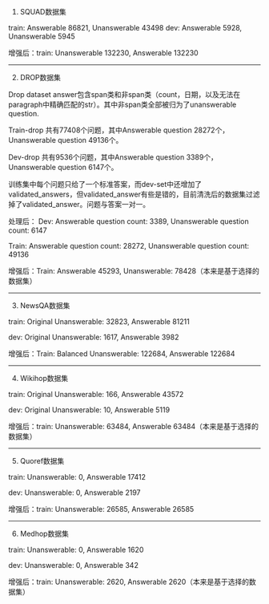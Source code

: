 1. SQUAD数据集

train: Answerable 86821, Unanswerable 43498
dev: Answerable 5928, Unanswerable 5945

增强后：train: Unanswerable 132230, Answerable 132230

----------------------------------

2. DROP数据集

Drop dataset answer包含span类和非span类（count，日期，以及无法在paragraph中精确匹配的str）。其中非span类全部被归为了unanswerable question.

Train-drop 共有77408个问题，其中Answerable question 28272个，Unanswerable question 49136个。

Dev-drop 共有9536个问题，其中Answerable question 3389个，Unanswerable question 6147个。

训练集中每个问题只给了一个标准答案，而dev-set中还增加了validated_answers，但validated_answer有些是错的，目前清洗后的数据集过滤掉了validated_answer。问题与答案一对一。

处理后：
Dev: Answerable question count: 3389, Unanswerable question count: 6147

Train: Answerable question count: 28272, Unanswerable question count: 49136

增强后：Train: Answerable 45293, Unanswerable: 78428（本来是基于选择的数据集）

----------------------------------

3. NewsQA数据集

train: Original Unanswerable: 32823, Answerable 81211

dev: Original Unanswerable: 1617, Answerable 3982

增强后：Train: Balanced Unanswerable: 122684, Answerable 122684

---------------------------------------------------

4. Wikihop数据集

train: Original Unanswerable: 166, Answerable 43572

dev: Original Unanswerable: 10, Answerable 5119

增强后：train: Unanswerable: 63484, Answerable 63484（本来是基于选择的数据集）

-----------------------

5. Quoref数据集

train: Unanswerable: 0, Answerable 17412

dev: Unanswerable: 0, Answerable 2197

增强后：train: Unanswerable: 26585, Answerable 26585

---------------------------------

6. Medhop数据集

train: Unanswerable: 0, Answerable 1620

dev: Unanswerable: 0, Answerable 342

增强后：train: Unanswerable: 2620, Answerable 2620（本来是基于选择的数据集）

